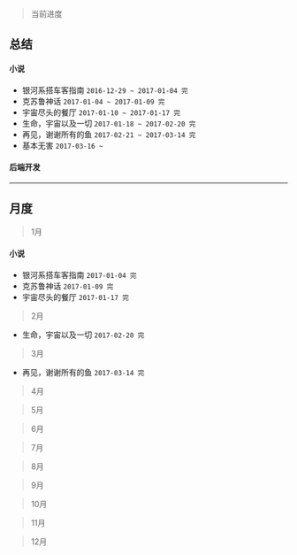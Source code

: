 > 当前进度

## 总结

#### 小说

* 银河系搭车客指南 `2016-12-29 ~ 2017-01-04 完`
* 克苏鲁神话 `2017-01-04 ~ 2017-01-09 完`
* 宇宙尽头的餐厅 `2017-01-10 ~ 2017-01-17 完`
* 生命，宇宙以及一切 `2017-01-18 ~ 2017-02-20 完`
* 再见，谢谢所有的鱼 `2017-02-21 ~ 2017-03-14 完`
* 基本无害 `2017-03-16 ~ `

#### 后端开发

--- 

## 月度

> 1月

#### 小说

* 银河系搭车客指南 `2017-01-04 完`
* 克苏鲁神话 `2017-01-09 完`
* 宇宙尽头的餐厅 `2017-01-17 完`

> 2月

* 生命，宇宙以及一切 `2017-02-20 完`

> 3月

* 再见，谢谢所有的鱼 `2017-03-14 完`

> 4月

> 5月

> 6月

> 7月

> 8月

> 9月

> 10月

> 11月

> 12月
